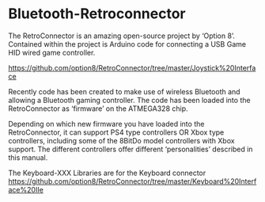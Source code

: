 # Bluetooth-Retroconnector
The RetroConnector is an amazing open-source project by ‘Option 8’.  Contained within the project is Arduino code for connecting a USB Game HID wired game controller.

https://github.com/option8/RetroConnector/tree/master/Joystick%20Interface

Recently code has been created to make use of wireless Bluetooth and allowing a Bluetooth gaming controller. The code has been loaded into the RetroConnector as ‘firmware’ on the ATMEGA328 chip. 

Depending on which new firmware you have loaded into the RetroConnector, it can support PS4 type controllers OR Xbox type controllers, including some of the 8BitDo model controllers with Xbox support. The different controllers offer different ‘personalities’ described in this manual.

The Keyboard-XXX Libraries are for the Keyboard connector
https://github.com/option8/RetroConnector/tree/master/Keyboard%20Interface%20IIe


